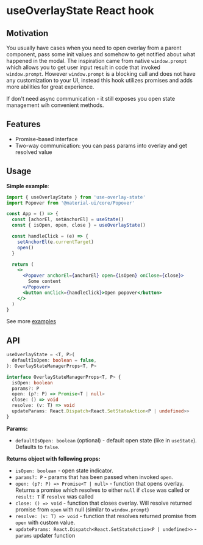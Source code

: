 # useOverlayState React hook

## Motivation

You usually have cases when you need to open overlay from a parent component, pass some init values and somehow to get notified about what happened in the modal.
The inspiration came from native `window.prompt` which allows you to get user input result in code that invoked `window.prompt`. However `window.prompt` is a blocking call and does not have any customization to your UI, instead this hook utilizes promises and adds more abilities for great experience.

If don't need async communication - it still exposes you open state management wih convenient methods.

## Features

- Promise-based interface
- Two-way communication: you can pass params into overlay and get resolved value

## Usage

**Simple example**:

```jsx
import { useOverlayState } from 'use-overlay-state'
import Popover from '@material-ui/core/Popover'

const App = () => {
  const [achorEl, setAnchorEl] = useState()
  const { isOpen, open, close } = useOverlayState()

  const handleClick = (e) => {
    setAnchorEl(e.currentTarget)
    open()
  }

  return (
    <>
      <Popover anchorEl={anchorEl} open={isOpen} onClose={close}>
        Some content
      </Popover>
      <button onClick={handleClick}>Open popover</button>
    </>
  )
}
```

See more [examples](https://github.com/ekscentrysytet/use-overlay-state/tree/main/examples)

## API

```ts
useOverlayState = <T, P>(
  defaultIsOpen: boolean = false,
): OverlayStateManagerProps<T, P>

interface OverlayStateManagerProps<T, P> {
  isOpen: boolean
  params?: P
  open: (p?: P) => Promise<T | null>
  close: () => void
  resolve: (v: T) => void
  updateParams: React.Dispatch<React.SetStateAction<P | undefined>>
}
```

**Params:**

- `defaultIsOpen: boolean` (optional) - default open state (like in `useState`). Defaults to `false`.

**Returns object with following props:**

- `isOpen: boolean` - open state indicator.
- `params?: P` - params that has been passed when invoked `open`.
- `open: (p?: P) => Promise<T | null>` - function that opens overlay. Returns a promise which resolves to either `null` if `close` was called or `result: T` if `resolve` was called
- `close: () => void` - function that closes overlay. Will resolve returned promise from `open` with null (similar to `window.prompt`)
- `resolve: (v: T) => void` - function that resolves returned promise from `open` with custom value.
- `updateParams: React.Dispatch<React.SetStateAction<P | undefined>>` - `params` updater function
